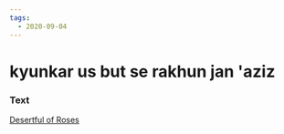 ```yaml
---
tags:
  - 2020-09-04
---
```

# kyunkar us but se rakhun jan 'aziz

### Text
[Desertful of Roses](http://www.columbia.edu/itc/mealac/pritchett/00ghalib/070/index_070.htm)

